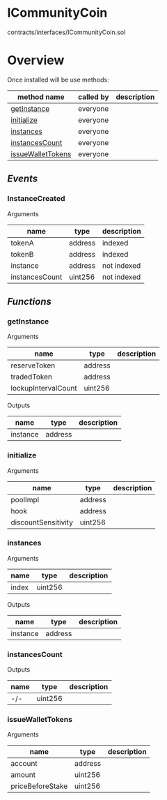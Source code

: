 # ICommunityCoin

contracts/interfaces/ICommunityCoin.sol

# Overview

Once installed will be use methods:

| **method name** | **called by** | **description** |
|-|-|-|
|<a href="#getinstance">getInstance</a>|everyone||
|<a href="#initialize">initialize</a>|everyone||
|<a href="#instances">instances</a>|everyone||
|<a href="#instancescount">instancesCount</a>|everyone||
|<a href="#issuewallettokens">issueWalletTokens</a>|everyone||
## *Events*
### InstanceCreated

Arguments

| **name** | **type** | **description** |
|-|-|-|
| tokenA | address | indexed |
| tokenB | address | indexed |
| instance | address | not indexed |
| instancesCount | uint256 | not indexed |



## *Functions*
### getInstance

Arguments

| **name** | **type** | **description** |
|-|-|-|
| reserveToken | address |  |
| tradedToken | address |  |
| lockupIntervalCount | uint256 |  |

Outputs

| **name** | **type** | **description** |
|-|-|-|
| instance | address |  |



### initialize

Arguments

| **name** | **type** | **description** |
|-|-|-|
| poolImpl | address |  |
| hook | address |  |
| discountSensitivity | uint256 |  |



### instances

Arguments

| **name** | **type** | **description** |
|-|-|-|
| index | uint256 |  |

Outputs

| **name** | **type** | **description** |
|-|-|-|
| instance | address |  |



### instancesCount

Outputs

| **name** | **type** | **description** |
|-|-|-|
| -/- | uint256 |  |



### issueWalletTokens

Arguments

| **name** | **type** | **description** |
|-|-|-|
| account | address |  |
| amount | uint256 |  |
| priceBeforeStake | uint256 |  |


